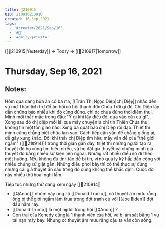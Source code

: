 ```yaml
---
title: 📝210916
UID: 210916220910
created: 16-Sep-2021
tags:
  - '#created/2021/Sep/16'
  - '#📅'
  - '#daily/private'
---
```

[[📝210915|Yesterday]] -> Today -> [[📝210917|Tomorrow]]
# Thursday, Sep 16, 2021

## Notes:
Hôm qua đang bữa ăn có ba má, [[Trần Thị Ngọc Diệp|chị Diệp]] nhắc đến vụ mợ Thảo tích trự đồ ăn hồi có hội thánh đức Chúa Trời gì đó. Chị Diệp lấy dẫn chứng bảo nhiều khi đó cũng đúng, chỉ do chưa đúng thời điểm thui. Mình mới thắc mắc trong đầu: "Ý gì khi lấy điều đó, dựa vào căn cứ gì". Xong sau đó chị diệp mới lái qua mấy chuyện là chỉ tin Thiên Chúa thui, không tin một tôn giáo nào. Xong ba quát bảo chị Diệp rối đạo. Thiệt thì mình cũng chẳng biết chữa làm sao. Cách tiếp cận vấn đề chẳng giống ai, dễ gây xung khắc.
Đôi khi thấy chị Diệp tìm hiểu mấy vấn đề của "thế giới ngầm" ([[📝210914]]) trong thời gian gần đây, thiệt thì những người tạo ra thuyết đó họ cũng tìm hiểu nhiều, và họ đặt giả thuyết và chứng minh giả thuyết đó bằng nhiều sự kiện bên ngoài. Nhưng rất nhiều điều nó đi theo một hướng. Nếu không đủ tỉnh táo dễ bị tin, vì nó quá ly kỳ hấp dẫn cộng với nhiều chứng cứ giật gân. Những điều phơi bày thì có thể thực sự đúng nhưng cái giả thuyết ẩn sâu trong đó cũng không thể khắc định. Cuộc đời này nhiều thứ hoài nghi lắm.

Tiếp tục những thứ đang xem ngày [[📝210914]]
- [[QAnon]], nhóm này ủng hộ [[Donald Trump]], có thuyết âm mưu rằng ông bị thế giới ngầm làm thua trong đợt tranh cử với [[Joe Biden]] đợt đầu năm nay.
- [[Donald Trump]] là một người trong hội [[QAnon]] ?
- Con trai của Kenedy cũng là 1 thành viên của hội, và bị ám sát bằng 1 vụ tai nạn máy bay. Nhưng có thuyết âm mưu rằng cậu ta vẫn còn sống.

